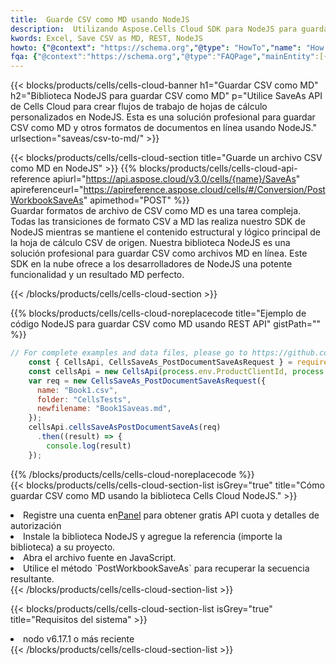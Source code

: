 ```yaml
---
title:  Guarde CSV como MD usando NodeJS
description:  Utilizando Aspose.Cells Cloud SDK para NodeJS para guardar el archivo en formato CSV como archivo en formato MD.
kwords: Excel, Save CSV as MD, REST, NodeJS
howto: {"@context": "https://schema.org","@type": "HowTo","name": "How to save CSV as MD using the Cells Cloud NodeJS library.","description": "How to save CSV as MD using the Cells Cloud NodeJS library.","image": {"@type": "ImageObject"},"url": "/nodejs/saveas/csv-to-md/","step": [{ "@type": "HowToStep","name": "How to save CSV as MD using the Cells Cloud NodeJS library. step 1", "image": {"@type": "ImageObject",},"url": "/nodejs/saveas/csv-to-md/","text": "Register an account at <a href='https://dashboard.aspose.cloud/'>Dashboard</a> to get free API quota & authorization details",},{ "@type": "HowToStep","name": "How to save CSV as MD using the Cells Cloud NodeJS library. step 1", "image": {"@type": "ImageObject",},"url": "/nodejs/saveas/csv-to-md/","text": "Install NodeJS library and add the reference (import the library) to your project.",},{ "@type": "HowToStep","name": "How to save CSV as MD using the Cells Cloud NodeJS library. step 1", "image": {"@type": "ImageObject",},"url": "/nodejs/saveas/csv-to-md/","text": "Open the source file in JavaScript.",},{ "@type": "HowToStep","name": "How to save CSV as MD using the Cells Cloud NodeJS library. step 1", "image": {"@type": "ImageObject",},"url": "/nodejs/saveas/csv-to-md/","text": "Use the `PostWorkbookSaveAs` method to retrieve the resulting stream.",}, ],"supply": {"@type": "HowToSupply","name": "document"},"tool": [{"@type": "HowToTool","name": "Visual Studio, Visual Studio Code, WebStorm"},{"@type": "HowToTool","name": "Aspose Cells"}],"totalTime": "PT6M"}
fqa: {"@context":"https://schema.org","@type":"FAQPage","mainEntity":[{"@type":"Question","name":"Why save file as other formats file in C# using REST API?","acceptedAnswer":{"@type":"Answer","text":"Documents are encoded in many ways, and some files may be incompatible with the software you use. To open and read such files, just save them as appropriate file formats.<br/><ol><li>Install .NET SDK and add the reference (import the library) to your project.</li><li>Open the source file in C# using REST API.</li><li>Call the PostWorkbookSaveAsRequest() method, passing an output filename with required extension.</li><li>Get the result of save as a separate file.</li></ol>"}},{"@type":"Question","name":"What file formats can I save as with your C# library?","acceptedAnswer":{"@type":"Answer","text":"We support a variety of file formats for conversion using .NET library, including XLSX, Excel, xls , PDF, CSV, HTML, Markdown, XML, PNG, JPG, TIFF, Json, TXT and many more."}},{"@type":"Question","name":"What is the maximum allowed file size for conversion using this .NET library?","acceptedAnswer":{"@type":"Answer","text":"There are no file size limits for format conversions using .NET library."}}]}
---
```

{{< blocks/products/cells/cells-cloud-banner h1="Guardar CSV como MD" h2="Biblioteca NodeJS para guardar CSV como MD" p="Utilice SaveAs API de Cells Cloud para crear flujos de trabajo de hojas de cálculo personalizados en NodeJS. Esta es una solución profesional para guardar CSV como MD y otros formatos de documentos en línea usando NodeJS." urlsection="saveas/csv-to-md/" >}}

{{< blocks/products/cells/cells-cloud-section title="Guarde un archivo CSV como MD en NodeJS" >}}
{{% blocks/products/cells/cells-cloud-api-reference apiurl="https://api.aspose.cloud/v3.0/cells/{name}/SaveAs" apireferenceurl="https://apireference.aspose.cloud/cells/#/Conversion/PostWorkbookSaveAs" apimethod="POST" %}}
<br/>
Guardar formatos de archivo de CSV como MD es una tarea compleja. Todas las transiciones de formato CSV a MD las realiza nuestro SDK de NodeJS mientras se mantiene el contenido estructural y lógico principal de la hoja de cálculo CSV de origen. Nuestra biblioteca NodeJS es una solución profesional para guardar CSV como archivos MD en línea. Este SDK en la nube ofrece a los desarrolladores de NodeJS una potente funcionalidad y un resultado MD perfecto.

{{< /blocks/products/cells/cells-cloud-section >}}

{{% blocks/products/cells/cells-cloud-noreplacecode title="Ejemplo de código NodeJS para guardar CSV como MD usando REST API" gistPath="" %}}
  
```js
// For complete examples and data files, please go to https://github.com/aspose-cells-cloud/aspose-cells-cloud-node/
    const { CellsApi, CellsSaveAs_PostDocumentSaveAsRequest } = require("asposecellscloud");
    const cellsApi = new CellsApi(process.env.ProductClientId, process.env.ProductClientSecret);
    var req = new CellsSaveAs_PostDocumentSaveAsRequest({
      name: "Book1.csv",
      folder: "CellsTests",
      newfilename: "Book1Saveas.md",
    });
    cellsApi.cellsSaveAsPostDocumentSaveAs(req)
      .then((result) => {
        console.log(result)
    });
```
  
{{% /blocks/products/cells/cells-cloud-noreplacecode %}}
<br/>
{{< blocks/products/cells/cells-cloud-section-list isGrey="true" title="Cómo guardar CSV como MD usando la biblioteca Cells Cloud NodeJS." >}}
<li> Registre una cuenta en<a href="https://dashboard.aspose.cloud/">Panel</a> para obtener gratis API cuota y detalles de autorización</li>
<li>Instale la biblioteca NodeJS y agregue la referencia (importe la biblioteca) a su proyecto.</li>
<li>Abra el archivo fuente en JavaScript.</li>
<li>Utilice el método `PostWorkbookSaveAs` para recuperar la secuencia resultante.</li>
{{< /blocks/products/cells/cells-cloud-section-list >}}

{{< blocks/products/cells/cells-cloud-section-list isGrey="true" title="Requisitos del sistema" >}}
<li>nodo v6.17.1 o más reciente</li>
{{< /blocks/products/cells/cells-cloud-section-list >}}
